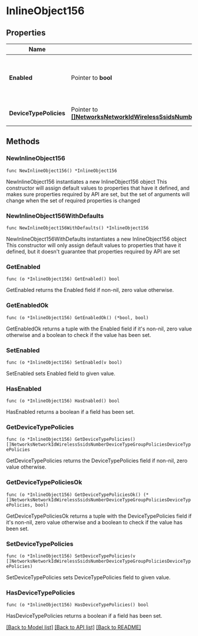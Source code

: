 # InlineObject156

## Properties

Name | Type | Description | Notes
------------ | ------------- | ------------- | -------------
**Enabled** | Pointer to **bool** | If true, the SSID device type group policies are enabled. | [optional] 
**DeviceTypePolicies** | Pointer to [**[]NetworksNetworkIdWirelessSsidsNumberDeviceTypeGroupPoliciesDeviceTypePolicies**](NetworksNetworkIdWirelessSsidsNumberDeviceTypeGroupPoliciesDeviceTypePolicies.md) | List of device type policies. | [optional] 

## Methods

### NewInlineObject156

`func NewInlineObject156() *InlineObject156`

NewInlineObject156 instantiates a new InlineObject156 object
This constructor will assign default values to properties that have it defined,
and makes sure properties required by API are set, but the set of arguments
will change when the set of required properties is changed

### NewInlineObject156WithDefaults

`func NewInlineObject156WithDefaults() *InlineObject156`

NewInlineObject156WithDefaults instantiates a new InlineObject156 object
This constructor will only assign default values to properties that have it defined,
but it doesn't guarantee that properties required by API are set

### GetEnabled

`func (o *InlineObject156) GetEnabled() bool`

GetEnabled returns the Enabled field if non-nil, zero value otherwise.

### GetEnabledOk

`func (o *InlineObject156) GetEnabledOk() (*bool, bool)`

GetEnabledOk returns a tuple with the Enabled field if it's non-nil, zero value otherwise
and a boolean to check if the value has been set.

### SetEnabled

`func (o *InlineObject156) SetEnabled(v bool)`

SetEnabled sets Enabled field to given value.

### HasEnabled

`func (o *InlineObject156) HasEnabled() bool`

HasEnabled returns a boolean if a field has been set.

### GetDeviceTypePolicies

`func (o *InlineObject156) GetDeviceTypePolicies() []NetworksNetworkIdWirelessSsidsNumberDeviceTypeGroupPoliciesDeviceTypePolicies`

GetDeviceTypePolicies returns the DeviceTypePolicies field if non-nil, zero value otherwise.

### GetDeviceTypePoliciesOk

`func (o *InlineObject156) GetDeviceTypePoliciesOk() (*[]NetworksNetworkIdWirelessSsidsNumberDeviceTypeGroupPoliciesDeviceTypePolicies, bool)`

GetDeviceTypePoliciesOk returns a tuple with the DeviceTypePolicies field if it's non-nil, zero value otherwise
and a boolean to check if the value has been set.

### SetDeviceTypePolicies

`func (o *InlineObject156) SetDeviceTypePolicies(v []NetworksNetworkIdWirelessSsidsNumberDeviceTypeGroupPoliciesDeviceTypePolicies)`

SetDeviceTypePolicies sets DeviceTypePolicies field to given value.

### HasDeviceTypePolicies

`func (o *InlineObject156) HasDeviceTypePolicies() bool`

HasDeviceTypePolicies returns a boolean if a field has been set.


[[Back to Model list]](../README.md#documentation-for-models) [[Back to API list]](../README.md#documentation-for-api-endpoints) [[Back to README]](../README.md)


